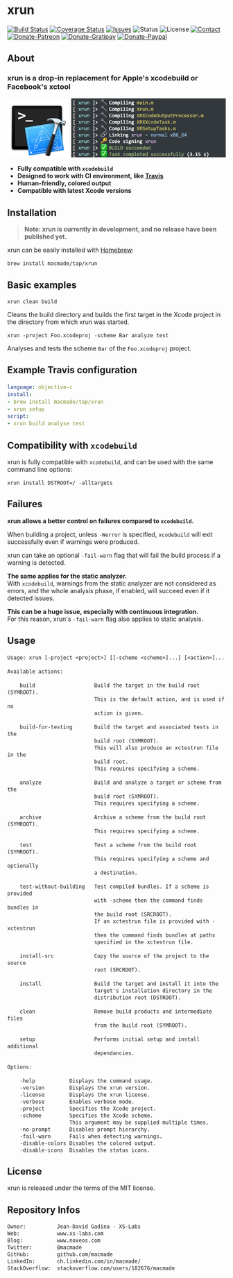 xrun
====

[![Build Status](https://img.shields.io/travis/macmade/xrun.svg?branch=master&style=flat)](https://travis-ci.org/macmade/xrun)
[![Coverage Status](https://img.shields.io/coveralls/macmade/xrun.svg?branch=master&style=flat)](https://coveralls.io/r/macmade/xrun?branch=master)
[![Issues](http://img.shields.io/github/issues/macmade/xrun.svg?style=flat)](https://github.com/macmade/xrun/issues)
![Status](https://img.shields.io/badge/status-active-brightgreen.svg?style=flat)
![License](https://img.shields.io/badge/license-mit-brightgreen.svg?style=flat)
[![Contact](https://img.shields.io/badge/contact-@macmade-blue.svg?style=flat)](https://twitter.com/macmade)  
[![Donate-Patreon](https://img.shields.io/badge/donate-patreon-yellow.svg?style=flat)](https://patreon.com/macmade)
[![Donate-Gratipay](https://img.shields.io/badge/donate-gratipay-yellow.svg?style=flat)](https://www.gratipay.com/macmade)
[![Donate-Paypal](https://img.shields.io/badge/donate-paypal-yellow.svg?style=flat)](https://paypal.me/xslabs)

About
-----

### xrun is a drop-in replacement for Apple's xcodebuild or Facebook's xctool

![xrun](Assets/xrun.png "xrun")

 - **Fully compatible with `xcodebuild`**
 - **Designed to work with CI environment, like [Travis](http://travis-ci.org)**
 - **Human-friendly, colored output**
 - **Compatible with latest Xcode versions**

Installation
------------

> **Note: xrun is currently in development, and no release have been published yet.**

xrun can be easily installed with [Homebrew](http://brew.sh):

    brew install macmade/tap/xrun

Basic examples
--------------

    xrun clean build
    
Cleans the build directory and builds the first target in the Xcode project in the directory from which xrun was started.

    xrun -project Foo.xcodeproj -scheme Bar analyze test
    
Analyses and tests the scheme `Bar` of the `Foo.xcodeproj` project.

Example Travis configuration
----------------------------

```yml
language: objective-c
install:
- brew install macmade/tap/xrun
- xrun setup
script:
- xrun build analyse test 
```

Compatibility with `xcodebuild`
-------------------------------

xrun is fully compatible with `xcodebuild`, and can be used with the same command line options:

    xrun install DSTROOT=/ -alltargets

Failures
--------

**xrun allows a better control on failures compared to `xcodebuild`.**

When building a project, unless `-Werror` is specified, `xcodebuild` will exit successfully even if warnings were produced.

xrun can take an optional `-fail-warn` flag that will fail the build process if a warning is detected.

**The same applies for the static analyzer.**  
With `xcodebuild`, warnings from the static analyzer are not considered as errors, and the whole analysis phase, if enabled, will succeed even if it detected issues.

**This can be a huge issue, especially with continuous integration.**  
For this reason, xrun's `-fail-warn` flag also applies to static analysis.

Usage
-----

    Usage: xrun [-project <project>] [[-scheme <scheme>]...] [<action>]...
    
    Available actions:
    
        build                   Build the target in the build root (SYMROOT).
                                This is the default action, and is used if no
                                action is given.
        
        build-for-testing       Build the target and associated tests in the
                                build root (SYMROOT).
                                This will also produce an xctestrun file in the
                                build root.
                                This requires specifying a scheme.
        
        analyze                 Build and analyze a target or scheme from the
                                build root (SYMROOT).
                                This requires specifying a scheme.
        
        archive                 Archive a scheme from the build root (SYMROOT). 
                                This requires specifying a scheme.
        
        test                    Test a scheme from the build root (SYMROOT).
                                This requires specifying a scheme and optionally
                                a destination.
        
        test-without-building   Test compiled bundles. If a scheme is provided
                                with -scheme then the command finds bundles in
                                the build root (SRCROOT).
                                If an xctestrun file is provided with -xctestrun
                                then the command finds bundles at paths
                                specified in the xctestrun file.
        
        install-src             Copy the source of the project to the source
                                root (SRCROOT).
        
        install                 Build the target and install it into the
                                target's installation directory in the
                                distribution root (DSTROOT).
        
        clean                   Remove build products and intermediate files
                                from the build root (SYMROOT).
        
        setup                   Performs initial setup and install additional
                                dependancies.
    
    Options:
        
        -help           Displays the command usage.
        -version        Displays the xrun version.
        -license        Displays the xrun license.
        -verbose        Enables verbose mode.
        -project        Specifies the Xcode project.
        -scheme         Specifies the Xcode scheme.
                        This argument may be supplied multiple times.
        -no-prompt      Disables prompt hierarchy.
        -fail-warn      Fails when detecting warnings.
        -disable-colors Disables the colored output.
        -disable-icons  Disables the status icons.

License
-------

xrun is released under the terms of the MIT license.

Repository Infos
----------------

    Owner:          Jean-David Gadina - XS-Labs
    Web:            www.xs-labs.com
    Blog:           www.noxeos.com
    Twitter:        @macmade
    GitHub:         github.com/macmade
    LinkedIn:       ch.linkedin.com/in/macmade/
    StackOverflow:  stackoverflow.com/users/182676/macmade
